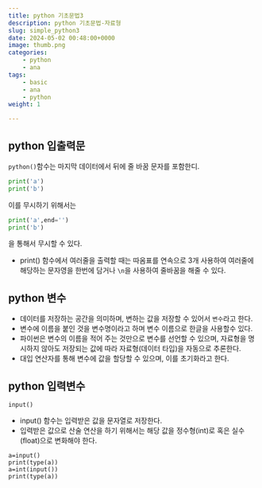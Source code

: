 ```yaml
---
title: python 기초문법3
description: python 기초문법-자료형
slug: simple_python3
date: 2024-05-02 00:48:00+0000
image: thumb.png
categories:
    - python
    - ana
tags:
    - basic
    - ana
    - python
weight: 1

---
```


## python 입출력문
`python()`함수는 마지막 데이터에서 뒤에 줄 바꿈 문자를 포함한디.
```py
print('a')
print('b')
```
이를 무시하기 위해서는 
```py
print('a',end='')
print('b')
```
을 통해서 무시할 수 있다.

- print() 함수에서 여러줄을 출력할 때는 따옴표를 연속으로 3개 사용하여 여러줄에 해당하는 문자영을 한번에 담거나 `\n`을 사용하여 줄바꿈을 해줄 수 있다.

## python 변수 
- 데이터를 저장하는 공간을 의미하며, 변하는 값을 저장할 수 있어서 `변수`라고 한다.
- 변수에 이름을 붙인 것을 변수명이라고 하며 변수 이름으로 한글을 사용할수 있다.
- 파이썬은 변수의 이름을 적어 주는 것만으로 변수를 선언할 수 있으며, 자료형을 명시하지 않아도 저장되는 값에 따라 자료형(데이터 타입)을 자동으로 추론한다.
- 대입 연산자를 통해 변수에 값을 할당할 수 있으며, 이를 초기화라고 한다.

## python 입력변수
`input()`
- input() 함수는 입력받은 값을 문자열로 저장한다.
- 입력받은 값으로 산술 연산을 하기 위해서는 해당 값을 정수형(int)로 혹은 실수(float)으로 변화해야 한다.
```
a=input()
print(type(a))
a=int(input())
print(type(a))
```

